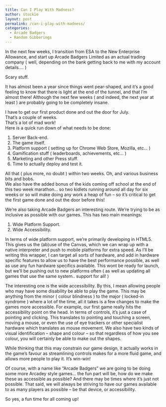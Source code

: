 ```yaml
---
title: Can I Play With Madness?
author: stuckie
layout: post
permalink: /can-i-play-with-madness/
categories:
  - Arcade Badgers
  - Random Gibberings
---
```

In the next few weeks, I transition from ESA to the New Enterprise Allowance, and start up Arcade Badgers Limited as an actual trading company ( well, depending on the bank getting back to me with my account details&#8230;. )

Scary stuff.

It has almost been a year since things went pear-shaped, and it&#8217;s a good feeling to know that there is light at the end of the tunnel, and that I&#8217;m almost there! Although the next few weeks ( and indeed, the next year at least ) are probably going to be completely insane.

I have to get our first product done and out the door for July.  
That&#8217;s a couple of weeks.  
That&#8217;s a lot of mad work!  
Here is a quick run down of what needs to be done:

  1. <span style="line-height: 13px;">Server Back-end.</span>
  2. The game itself.
  3. Platform support ( setting up for Chrome Web Store, Mozilla, etc&#8230; )
  4. Gamification stuff ( leaderboards, achievements, etc&#8230; )
  5. Marketing and other Press stuff.
  6. Time to actually deploy and test it.

All that ( plus more, no doubt ) within two weeks. Oh, and various business bits and bobs.  
We also have the added bonus of the kids coming off school at the end of this two week marathon&#8230; so two kidlets running around all day for six weeks or so will make doing any work a heap of fun &#8211; so it&#8217;s critical to get the first game done and out the door before this!

We&#8217;re also taking Arcade Badgers an interesting route. We&#8217;re trying to be as inclusive as possible with our games. This has two main meanings:

  1. <span style="line-height: 13px;">Wide Platform Support.</span>
  2. Wide Accessibility.

In terms of wide platform support, we&#8217;re primarily developing in HTML5. This gives us the (ab)use of the Canvas, which we can wrap up with a native interpreter and push to mobile platforms for extra speed. As I&#8217;ll be writing this wrapper, I can target all sorts of hardware, and add in hardware specific features to allow us to have the best performance possible, as well as use any fun hardware specifics available. This wont be ready for launch, but we&#8217;ll be pushing out to new platforms often ( as well as updating all games that use the same system.. support for all! )

The interesting one is the wide accessibility. By this, I mean allowing people who may have some disability be able to play the game. This may be anything from the minor ( colour blindness ) to the major ( locked-in syndrome ) where a lot of the time, all it takes is a few changes to make the games more accessible. For example, our first game really hits the accessibility point on the head. In terms of controls, it&#8217;s just a case of pointing and clicking. This translates to pointing and touching a screen, moving a mouse, or even the use of eye trackers or other specialist hardware which translates as mouse movement. We also have two kinds of visual identification &#8211; shape and colour &#8211; so that regardless of how you see colour, you will certainly be able to make out the shapes.

While thinking that this may constrain our game design, it actually works in the game&#8217;s favour as streamlining controls makes for a more fluid game, and allows more people to play it. It&#8217;s win-win!

Of course, with a name like &#8220;Arcade Badgers&#8221; we are going to be doing some more Arcadey style games&#8230; the fun part will be, how do we make these as accessible as possible? And there may be times where it&#8217;s just not possible. That said, we will always be striving to have our games available to as many players as possible &#8211; be that device, or accessibility.

So yes, a fun time for all coming up!
